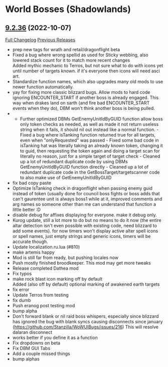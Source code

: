 # <DBM> World Bosses (Shadowlands)

## [9.2.36](https://github.com/DeadlyBossMods/DBM-Retail/tree/9.2.36) (2022-10-07)
[Full Changelog](https://github.com/DeadlyBossMods/DBM-Retail/compare/9.2.35...9.2.36) [Previous Releases](https://github.com/DeadlyBossMods/DBM-Retail/releases)

- prep new tags for wrath and retail/dragonflight beta  
- Fixed a bug where wrong spellid as used for Sticky webbing, also lowered stack count for it to match more recent changes  
    Added mythic mechanic to Terros, but not sure what to do with icons yet until number of targets known. if it's everyone then icons will need asci art.  
- Standardize function names, which also upgrades many old mods to use newer function automatically.  
- yay for fixing more classic blizzard bugs. Allow mods to hard code ignoring ENCOUNTER\_START if another boss is already engaged. This way when drakes land on sarth (and fire bad ENCOUNTER\_START events when they do), DBM won't think another boss is being pulled.  
- - Further optimized DBMs GetEnemyUnitIdByGUID function allow boss only token checks as needed, as well as made it not return useless string when it fails, it should nil out instead like a normal function. - Fixed a bug where isTanking function returned true for all targets, even when \"onlyRequested\" was passed - Fixed some bad code in isTanking hat was literally taking an already known token, changing it to guid, then requesting the token again and doing a target scan for literally no reason, just for a simple target of target check - Cleaned up a lot of redundant duplicate code by using DBMs GetEnemyUnitIdByGUID function directly - Cleaned up a lot of redundant duplicate code in the GetBossTarget/targetscanner code to also make use of GetEnemyUnitIdByGUID  
- fix bad copy paste  
- Optimize IsTanking check in dragonflight when passing enemy guid instead of token (usually done for council boss fights or boss adds that can't gaurentee unit is always boss1 while at it, improved comments and arg names so someone other than me can understand that function a little better :D  
- disable debug for affixes displaying for everyone. make it debug only.  
- Kurog update, still a lot more to do but no means to do it now (the entire altar detection isn't even possible with existing code, need blizzard to add some events). for now timers won't display active alter spell icons or spell names, just empty strings and generic icons, timers will be accurate though.  
- Update localization.ru.lua (#810)  
- make artemis happy  
- Mod is still far from ready, but pushing locales now  
- Push mostly finished broodkeeper. This mod may get more tweaks  
- Release completed Dathea mod  
- Fix typos  
- make rock blast icon marking off by default  
    Added (also off by default) optional marking of awakened earth targets  
- fix error  
- Update Terros from testing  
- fix dumb  
- Push eranog post testing mod  
- bump alpha  
- Don't forward blank or nil raid boss whispers, especially since blizzard has ignored the bug with blank syncs causing disconnects since january (https://github.com/Stanzilla/WoWUIBugs/issues/216) This will resolve dalaran disconnect  
- works better if you define it as a function  
- Fix dropdowns on beta  
- Fix DBM GUI Tabs  
- Add a couple missed things  
- bump alphas  
